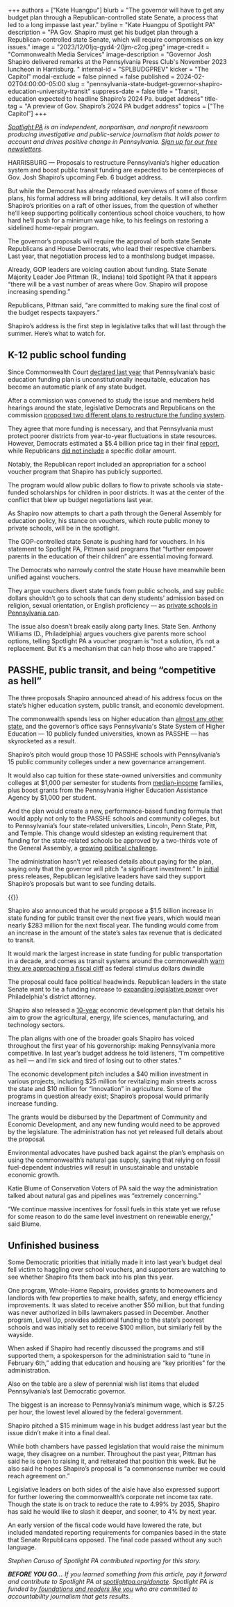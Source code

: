 +++
authors = ["Kate Huangpu"]
blurb = "The governor will have to get any budget plan through a Republican-controlled state Senate, a process that led to a long impasse last year."
byline = "Kate Huangpu of Spotlight PA"
description = "PA Gov. Shapiro must get his budget plan through a Republican-controlled state Senate, which will require compromises on key issues."
image = "2023/12/01jq-gyd4-20jm-c2cg.jpeg"
image-credit = "Commonwealth Media Services"
image-description = "Governor Josh Shapiro delivered remarks at the Pennsylvania Press Club's November 2023 luncheon in Harrisburg. "
internal-id = "SPLBUDGPREV"
kicker = "The Capitol"
modal-exclude = false
pinned = false
published = 2024-02-02T04:00:00-05:00
slug = "pennsylvania-state-budget-governor-shapiro-education-university-transit"
suppress-date = false
title = "Transit, education expected to headline Shapiro’s 2024 Pa. budget address"
title-tag = "A preview of Gov. Shapiro’s 2024 PA budget address"
topics = ["The Capitol"]
+++

<a href="https://www.spotlightpa.org/"><em>Spotlight PA</em></a><em> is an independent, nonpartisan, and nonprofit newsroom producing investigative and public-service journalism that holds power to account and drives positive change in Pennsylvania. </em><a href="https://www.spotlightpa.org/newsletters"><em>Sign up for our free newsletters</em></a><em>.</em>

HARRISBURG — Proposals to restructure Pennsylvania’s higher education system and boost public transit funding are expected to be centerpieces of Gov. Josh Shapiro’s upcoming Feb. 6 budget address. <strong></strong>

But while the Democrat has already released overviews of some of those plans, his formal address will bring additional, key details. It will also confirm Shapiro’s priorities on a raft of other issues, from the question of whether he’ll keep supporting politically contentious school choice vouchers, to how hard he’ll push for a minimum wage hike, to his feelings on restoring a sidelined home-repair program.

The governor’s proposals will require the approval of both state Senate Republicans and House Democrats, who lead their respective chambers. Last year, that negotiation process led to a monthslong budget impasse.

<script src="https://www.spotlightpa.org/embed.js" async></script><div data-spl-embed-version="1" data-spl-src="https://www.spotlightpa.org/embeds/newsletter/"></div>

Already, GOP leaders are voicing caution about funding. State Senate Majority Leader Joe Pittman (R., Indiana) told Spotlight PA that it appears “there will be a vast number of areas where Gov. Shapiro will propose increasing spending.”

Republicans, Pittman said, “are committed to making sure the final cost of the budget respects taxpayers.”

Shapiro’s address is the first step in legislative talks that will last through the summer. Here’s what to watch for.

## K-12 public school funding

Since Commonwealth Court <a href="https://www.spotlightpa.org/news/2023/02/pa-public-school-funding-lawsuit-state-budget-billions/#:~:text=A%20Commonwealth%20Court%20judge%20ruled,state%20Supreme%20Court%20is%20possible.">declared last year</a> that Pennsylvania’s basic education funding plan is unconstitutionally inequitable, education has become an automatic plank of any state budget.

After a commission was convened to study the issue and members held hearings around the state, legislative Democrats and Republicans on the commission <a href="https://www.spotlightpa.org/news/2024/01/pennsylvania-public-school-funding-lawsuit-report-recommendations/">proposed two different plans to restructure the funding system</a>.<a href="https://www.spotlightpa.org/news/2024/01/pennsylvania-public-school-funding-lawsuit-report-recommendations/"></a>

They agree that more funding is necessary, and that Pennsylvania must protect poorer districts from year-to-year fluctuations in state resources. However, Democrats estimated a $5.4 billion price tag in their final <a href="https://www.pahouse.com/files/Documents/2024-01-11_123718__Report2.pdf">report</a>, while Republicans <a href="https://www.pahouse.com/files/Documents/2024-01-11_124756__Report1.pdf">did not include</a> a specific dollar amount.

Notably, the Republican report included an appropriation for a school voucher program that Shapiro has publicly supported.

The program would allow public dollars to flow to private schools via state-funded scholarships for children in poor districts. It was at the center of the conflict that blew up budget negotiations last year.

As Shapiro now attempts to chart a path through the General Assembly for education policy, his stance on vouchers, which route public money to private schools, will be in the spotlight.

The GOP-controlled state Senate is pushing hard for vouchers. In his statement to Spotlight PA, Pittman said programs that “further empower parents in the education of their children” are essential moving forward.

The Democrats who narrowly control the state House have meanwhile been unified against vouchers.

They argue vouchers divert state funds from public schools, and say public dollars shouldn’t go to schools that can deny students’ admission based on religion, sexual orientation, or English proficiency — as <a href="https://www.spotlightpa.org/news/2023/06/pa-senate-budget-private-school-voucher-pass-house-leaves/">private schools in Pennsylvania can</a>.

The issue also doesn’t break easily along party lines. State Sen. Anthony Williams (D., Philadelphia) argues vouchers give parents more school options, telling Spotlight PA a voucher program is “not a solution, it’s not a replacement. But it’s a mechanism that can help those who are trapped.”

## PASSHE, public transit, and being “competitive as hell”

The three proposals Shapiro announced ahead of his address focus on the state’s higher education system, public transit, and economic development.

The commonwealth spends less on higher education than <a href="https://www.inquirer.com/education/pennsylvania-college-reform-state-funding-shapiro-20240126.html">almost any other state</a>, and the governor’s office says Pennsylvania&#39;s State System of Higher Education — 10 publicly funded universities, known as PASSHE — has skyrocketed as a result.

Shapiro’s pitch would group those 10 PASSHE schools with Pennsylvania’s 15 public community colleges under a new governance arrangement.

It would also cap tuition for these state-owned universities and community colleges at $1,000 per semester for students from <a href="https://www.census.gov/quickfacts/fact/table/PA/INC110222">median-income</a> families, plus boost grants from the Pennsylvania Higher Education Assistance Agency by $1,000 per student.

And the plan would create a new, performance-based funding formula that would apply not only to the PASSHE schools and community colleges, but to Pennsylvania’s four state-related universities, Lincoln, Penn State, Pitt, and Temple. This change would sidestep an existing requirement that funding for the state-related schools be approved by a two-thirds vote of the General Assembly, a <a href="https://www.spotlightpa.org/news/2023/11/pennsylvania-temple-pitt-penn-state-lincoln-university-legislature-budget/">growing political challenge</a>.

The administration hasn’t yet released details about paying for the plan, saying only that the governor will pitch “a significant investment.” In <a href="https://senatorpittman.com/2024/01/26/senate-majority-leader-pittman-responds-to-governor-shapiros-higher-education-proposal/">initial</a> press releases, Republican legislative leaders have said they support Shapiro’s proposals but want to see funding details.

{{<picture src="external/r9gjy25x6j5zh5yxvrbkqs1dz0.jpeg" description="PASSHE Chancellor Dan Greenstein" caption="PASSHE Chancellor Dan Greenstein said in 2020 that the system needed to “dramatically” accelerate a redesign." credit="Commonwealth Media Services">}}

Shapiro also announced that he would propose a $1.5 billion increase in state funding for public transit over the next five years, which would mean nearly $283 million for the next fiscal year. The funding would come from an increase in the amount of the state’s sales tax revenue that is dedicated to transit.

It would mark the largest increase in state funding for public transportation in a decade, and comes as transit systems around the commonwealth <a href="https://www.spotlightpa.org/news/2024/01/public-transit-funding-pennsylvania-septa-shapiro-trains-buses-fiscal-cliff/">warn they are approaching a fiscal cliff</a> as federal stimulus dollars dwindle

The proposal could face political headwinds. Republican leaders in the state Senate want to tie a funding increase to <a href="https://www.inquirer.com/transportation/septa-crimes-authority-lawsuit-larry-krasner-philadelphia-20240111.html">expanding legislative power</a> over Philadelphia&#39;s district attorney.

Shapiro also released a <a href="https://pagetsitdone.com/wp-content/uploads/EconomicDevelopmentStrategy-DCED_2024_FINAL.pdf">10-year</a> economic development plan that details his aim to grow the agricultural, energy, life sciences, manufacturing, and technology sectors.

The plan aligns with one of the broader goals Shapiro has voiced throughout the first year of his governorship: making Pennsylvania more competitive. In last year’s budget address he told listeners, “I’m competitive as hell — and I’m sick and tired of losing out to other states.”

The economic development pitch includes a $40 million investment in various projects, including $25 million for revitalizing main streets across the state and $10 million for “innovation” in agriculture. Some of the programs in question already exist; Shapiro’s proposal would primarily increase funding.

The grants would be disbursed by the Department of Community and Economic Development, and any new funding would need to be approved by the legislature. The administration has not yet released full details about the proposal.

Environmental advocates have pushed back against the plan’s emphasis on using the commonwealth’s natural gas supply, saying that relying on fossil fuel-dependent industries will result in unsustainable and unstable economic growth.

Katie Blume of Conservation Voters of PA said the way the administration talked about natural gas and pipelines was “extremely concerning.”

“We continue massive incentives for fossil fuels in this state yet we refuse for some reason to do the same level investment on renewable energy,” said Blume.

## Unfinished business

Some Democratic priorities that initially made it into last year’s budget deal fell victim to haggling over school vouchers, and supporters are watching to see whether Shapiro fits them back into his plan this year.

One program, Whole-Home Repairs, provides grants to homeowners and landlords with few properties to make health, safety, and energy efficiency improvements. It was slated to receive another $50 million, but that funding was never authorized in bills lawmakers passed in December. Another program, Level Up, provides additional funding to the state’s poorest schools and was initially set to receive $100 million, but similarly fell by the wayside.

When asked if Shapiro had recently discussed the programs and still supported them, a spokesperson for the administration said to “tune in February 6th,” adding that education and housing are “key priorities” for the administration.

Also on the table are a slew of perennial wish list items that eluded Pennsylvania’s last Democratic governor.

The biggest is an increase to Pennsylvania’s minimum wage, which is $7.25 per hour, the lowest level allowed by the federal government.

Shapiro pitched a $15 minimum wage in his budget address last year but the issue didn’t make it into a final deal.

<script src="https://www.spotlightpa.org/embed.js" async></script><div data-spl-embed-version="1" data-spl-src="https://www.spotlightpa.org/embeds/donate/"></div>

While both chambers have passed legislation that would raise the minimum wage, they disagree on a number. Throughout the past year, Pittman has said he is open to raising it, and reiterated that position this week. But he also said he hopes Shapiro’s proposal is “a commonsense number we could reach agreement on.”

Legislative leaders on both sides of the aisle have also expressed support for further lowering the commonwealth’s corporate net income tax rate. Though the state is on track to reduce the rate to 4.99% by 2035, Shapiro has said he would like to slash it deeper, and sooner, to 4% by next year.

An early version of the fiscal code would have lowered the rate, but included mandated reporting requirements for companies based in the state that Senate Republicans opposed. The final code passed without any such language.

<em>Stephen Caruso of Spotlight PA contributed reporting for this story.</em>

<strong><em>BEFORE YOU GO…</em></strong><em> If you learned something from this article, pay it forward and contribute to Spotlight PA at </em><a href="https://www.spotlightpa.org/donate"><em>spotlightpa.org/donate</em></a><em>. Spotlight PA is funded by</em><a href="https://www.spotlightpa.org/support"><em> foundations and readers like you</em></a><em> who are committed to accountability journalism that gets results.</em>

